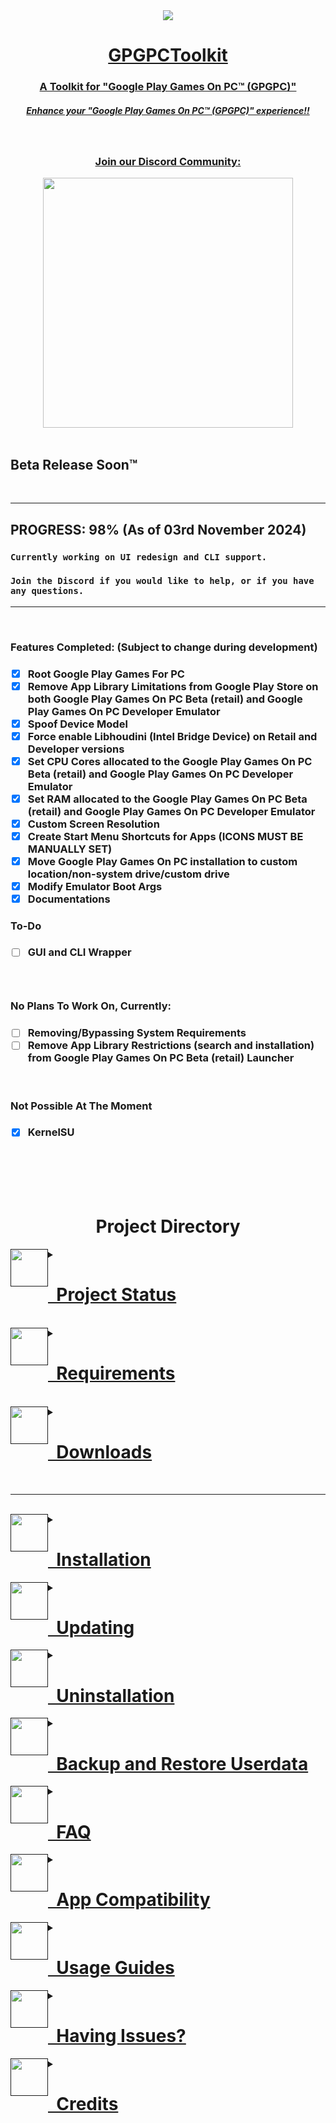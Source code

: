 <div align="center">
<a href="https://github.com/MustardChef/MagiskOnGPGFP#downloads"><img src="https://img.shields.io/github/downloads/MustardChef/MagiskOnGPGFP/total?label=Total%20Downloads&amp;style=for-the-badge"/> 
<h1><b>GPGPCToolkit<b></h1>
<h3> A Toolkit for "Google Play Games On PC™ (GPGPC)" </h3>  
<h5>Enhance your "Google Play Games On PC™ (GPGPC)" experience!!</h5>


<br/>

</div>


<div align="center">
<h3> Join our Discord Community: </h3>
<a href="https://discord.gg/UYPSypWA8M"><img align="centre" src="https://invidget.switchblade.xyz/UYPSypWA8M" style="width: 400px;"/></a>
</div>
<br/>

## Beta Release Soon™

<br/>

---

<h2>PROGRESS: 98% (As of 03rd November 2024)</h2>

### ```Currently working on UI redesign and CLI support.``` 
### ```Join the Discord if you would like to help, or if you have any questions.```

---

<br/>

<h3>Features Completed: (Subject to change during development)</h3>

<h3>
   
- [X] Root Google Play Games For PC
- [X] Remove App Library Limitations from Google Play Store on both Google Play Games On PC Beta (retail) and Google Play Games On PC Developer Emulator
- [X] Spoof Device Model
- [X] Force enable Libhoudini (Intel Bridge Device) on Retail and Developer versions
- [X] Set CPU Cores allocated to the Google Play Games On PC Beta (retail) and Google Play Games On PC Developer Emulator
- [X] Set RAM allocated to the Google Play Games On PC Beta (retail) and Google Play Games On PC Developer Emulator
- [X] Custom Screen Resolution
- [X] Create Start Menu Shortcuts for Apps (ICONS MUST BE MANUALLY SET)
- [X] Move Google Play Games On PC installation to custom location/non-system drive/custom drive
- [X] Modify Emulator Boot Args
- [X] Documentations

</h3>

<h3>To-Do</h3>

<h3>

- [ ] GUI and CLI Wrapper

<h3/>
   
<br/>

<h3>No Plans To Work On, Currently:</h3>

<h3>
   
- [ ] Removing/Bypassing System Requirements
- [ ] Remove App Library Restrictions (search and installation) from Google Play Games On PC Beta (retail) Launcher

</h3>

<br/>

<h3>Not Possible At The Moment</h3>

<h3> 

- [X] KernelSU

</h3>


<br/><br/><br/><br/>



<div align="center">
<h1>Project Directory</h1>
</div>

<details>
<summary><a href=""><img height="60" src="https://img.icons8.com/3d-fluency/94/ok.png" style="float: left;" width="60"/><h1><a href="">   Project Status</a></h1></a></summary>
</details>

<br/>

<details>
<summary><a href=""><img height="60" src="https://img.icons8.com/fluency/48/system-information.png" style="float: left;" width="60"/><h1><a href="">   Requirements</a></h1></a></summary>
</details> 

<br/>

<details>
<summary><a href=""><img height="60" src="https://img.icons8.com/3d-fluency/94/downloads-folder.png" style="float: left;" width="60"/><h1><a href="">   Downloads</a></h1></a></summary>
</details> 


---

<br/>

<details>
<summary><a href=""><img height="60" src="https://img.icons8.com/color/96/null/software-installer.png" style="float: left;" width="60"/><h1><a href="">   Installation</a></h1></a></summary>
</details> 


<details>
<summary><a href=""><img height="60" src="https://img.icons8.com/external-flaticons-flat-flat-icons/64/null/external-updating-tools-and-material-ecommerce-flaticons-flat-flat-icons.png" style="float: left;" width="60"/><h1><a href="">   Updating</a></h1></a></summary>
</details>   

<details>
<summary><a href=""><img height="60" src="https://img.icons8.com/color/96/null/uninstall-programs.png" style="float: left;" width="60"/><h1><a href="">   Uninstallation</a></h1></a></summary>
</details>
   
<details>
<summary><a href=""><img height="60" src="https://img.icons8.com/fluency/96/cloud-backup-restore.png" style="float: left;" width="60"/><h1><a href="">   Backup and Restore Userdata</a></h1></a></summary>
</details>
        
<details>
<summary><a href=""><img height="60" src="https://img.icons8.com/3d-fluency/94/null/help.png" style="float: left;" width="60"/><h1><a href="">   FAQ</a></h1></a></summary>
</details>

<details>
<summary><a href=""><img height="60" src="https://img.icons8.com/external-flaticons-lineal-color-flat-icons/64/external-compatibility-relationship-flaticons-lineal-color-flat-icons-2.png" style="float: left;" width="60"/><h1><a href="">   App Compatibility</a></h1></a></summary>
</details>

<details>
<summary><a href=""><img height="60" src="https://img.icons8.com/external-xnimrodx-lineal-color-xnimrodx/96/null/external-guide-education-xnimrodx-lineal-color-xnimrodx.png" style="float: left;" width="60"/><h1><a href="">   Usage Guides</a></h1></a></summary>
</details>

<details>
<summary><a href=""><img height="60" src="https://img.icons8.com/fluency/96/request-service.png" style="float: left;" width="60"/><h1><a href="">   Having Issues?</a></h1></a></summary>
</details>       
      
<details>
<summary><a href=""><img height="60" src="https://img.icons8.com/external-flaticons-lineal-color-flat-icons/64/null/external-credits-movie-theater-flaticons-lineal-color-flat-icons.png" style="float: left;" width="60"/><h1><a href="">   Credits</a></h1></a></summary>
</details>
